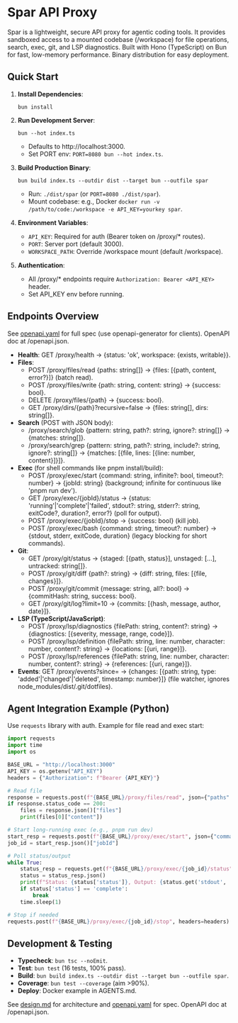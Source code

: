 # Spar API Proxy

Spar is a lightweight, secure API proxy for agentic coding tools. It provides sandboxed access to a mounted codebase (/workspace) for file operations, search, exec, git, and LSP diagnostics. Built with Hono (TypeScript) on Bun for fast, low-memory performance. Binary distribution for easy deployment.

## Quick Start

1. **Install Dependencies**:
   ```
   bun install
   ```

2. **Run Development Server**:
   ```
   bun --hot index.ts
   ```
   - Defaults to http://localhost:3000.
   - Set PORT env: `PORT=8080 bun --hot index.ts`.

3. **Build Production Binary**:
   ```
   bun build index.ts --outdir dist --target bun --outfile spar
   ```
   - Run: `./dist/spar` (or `PORT=8080 ./dist/spar`).
   - Mount codebase: e.g., Docker `docker run -v /path/to/code:/workspace -e API_KEY=yourkey spar`.

4. **Environment Variables**:
   - `API_KEY`: Required for auth (Bearer token on /proxy/* routes).
   - `PORT`: Server port (default 3000).
   - `WORKSPACE_PATH`: Override /workspace mount (default /workspace).

5. **Authentication**:
   - All /proxy/* endpoints require `Authorization: Bearer <API_KEY>` header.
   - Set API_KEY env before running.

## Endpoints Overview

See [openapi.yaml](openapi.yaml) for full spec (use openapi-generator for clients). OpenAPI doc at /openapi.json.

- **Health**: GET /proxy/health → {status: 'ok', workspace: {exists, writable}}.
- **Files**:
  - POST /proxy/files/read {paths: string[]} → {files: [{path, content, error?}]} (batch read).
  - POST /proxy/files/write {path: string, content: string} → {success: bool}.
  - DELETE /proxy/files/{path} → {success: bool}.
  - GET /proxy/dirs/{path}?recursive=false → {files: string[], dirs: string[]}.
- **Search** (POST with JSON body):
  - /proxy/search/glob {pattern: string, path?: string, ignore?: string[]} → {matches: string[]}.
  - /proxy/search/grep {pattern: string, path?: string, include?: string, ignore?: string[]} → {matches: [{file, lines: [{line: number, content}]}]}.
- **Exec** (for shell commands like pnpm install/build):
  - POST /proxy/exec/start {command: string, infinite?: bool, timeout?: number} → {jobId: string} (background; infinite for continuous like 'pnpm run dev').
  - GET /proxy/exec/{jobId}/status → {status: 'running'|'complete'|'failed', stdout?: string, stderr?: string, exitCode?, duration?, error?} (poll for output).
  - POST /proxy/exec/{jobId}/stop → {success: bool} (kill job).
  - POST /proxy/exec/bash {command: string, timeout?: number} → {stdout, stderr, exitCode, duration} (legacy blocking for short commands).
- **Git**:
  - GET /proxy/git/status → {staged: [{path, status}], unstaged: [...], untracked: string[]}.
  - POST /proxy/git/diff {path?: string} → {diff: string, files: [{file, changes}]}.
  - POST /proxy/git/commit {message: string, all?: bool} → {commitHash: string, success: bool}.
  - GET /proxy/git/log?limit=10 → {commits: [{hash, message, author, date}]}.
- **LSP (TypeScript/JavaScript)**:
  - POST /proxy/lsp/diagnostics {filePath: string, content?: string} → {diagnostics: [{severity, message, range, code}]}.
  - POST /proxy/lsp/definition {filePath: string, line: number, character: number, content?: string} → {locations: [{uri, range}]}.
  - POST /proxy/lsp/references {filePath: string, line: number, character: number, content?: string} → {references: [{uri, range}]}.
- **Events**: GET /proxy/events?since=<timestamp> → {changes: [{path: string, type: 'added'|'changed'|'deleted', timestamp: number}]} (file watcher, ignores node_modules/dist/.git/dotfiles).

## Agent Integration Example (Python)

Use `requests` library with auth. Example for file read and exec start:

```python
import requests
import time
import os

BASE_URL = "http://localhost:3000"
API_KEY = os.getenv("API_KEY")
headers = {"Authorization": f"Bearer {API_KEY}"}

# Read file
response = requests.post(f"{BASE_URL}/proxy/files/read", json={"paths": ["src/app.ts"]}, headers=headers)
if response.status_code == 200:
    files = response.json()["files"]
    print(files[0]["content"])

# Start long-running exec (e.g., pnpm run dev)
start_resp = requests.post(f"{BASE_URL}/proxy/exec/start", json={"command": "pnpm run dev", "infinite": True}, headers=headers)
job_id = start_resp.json()["jobId"]

# Poll status/output
while True:
    status_resp = requests.get(f"{BASE_URL}/proxy/exec/{job_id}/status", headers=headers)
    status = status_resp.json()
    print(f"Status: {status['status']}, Output: {status.get('stdout', '')[-100:]}...")  # Last 100 chars
    if status['status'] == 'complete':
        break
    time.sleep(1)

# Stop if needed
requests.post(f"{BASE_URL}/proxy/exec/{job_id}/stop", headers=headers)
```

## Development & Testing

- **Typecheck**: `bun tsc --noEmit`.
- **Test**: `bun test` (16 tests, 100% pass).
- **Build**: `bun build index.ts --outdir dist --target bun --outfile spar`.
- **Coverage**: `bun test --coverage` (aim >90%).
- **Deploy**: Docker example in AGENTS.md.

See [design.md](design.md) for architecture and [openapi.yaml](openapi.yaml) for spec. OpenAPI doc at /openapi.json.